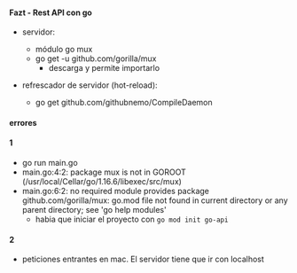 #### Fazt - Rest API con go

- servidor:
  - módulo go mux
  - go get -u github.com/gorilla/mux
    - descarga y permite importarlo

- refrescador de servidor (hot-reload):
  - go get github.com/githubnemo/CompileDaemon

#### errores
#### 1
- go run main.go 
- main.go:4:2: package mux is not in GOROOT (/usr/local/Cellar/go/1.16.6/libexec/src/mux)
- main.go:6:2: no required module provides package github.com/gorilla/mux: go.mod file not found in current directory or any parent directory; see 'go help modules'
  - habia que iniciar el proyecto con `go mod init go-api`
#### 2
- peticiones entrantes en mac. El servidor tiene que ir con localhost